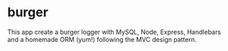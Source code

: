 # burger
This app create a burger logger with MySQL, Node, Express, Handlebars and a homemade ORM (yum!) following the MVC design pattern.
